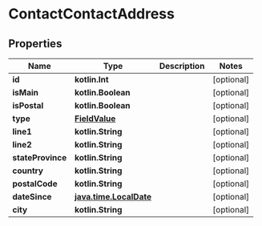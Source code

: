 
# ContactContactAddress

## Properties
Name | Type | Description | Notes
------------ | ------------- | ------------- | -------------
**id** | **kotlin.Int** |  |  [optional]
**isMain** | **kotlin.Boolean** |  |  [optional]
**isPostal** | **kotlin.Boolean** |  |  [optional]
**type** | [**FieldValue**](FieldValue.md) |  |  [optional]
**line1** | **kotlin.String** |  |  [optional]
**line2** | **kotlin.String** |  |  [optional]
**stateProvince** | **kotlin.String** |  |  [optional]
**country** | **kotlin.String** |  |  [optional]
**postalCode** | **kotlin.String** |  |  [optional]
**dateSince** | [**java.time.LocalDate**](java.time.LocalDate.md) |  |  [optional]
**city** | **kotlin.String** |  |  [optional]



